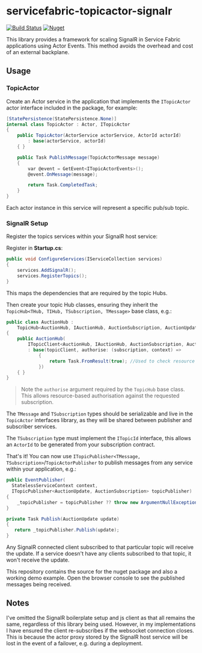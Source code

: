 # servicefabric-topicactor-signalr
[![Build Status](https://olivergrimes.visualstudio.com/olivergrimes-github-ci/_apis/build/status/olivergrimes.servicefabric-topicactor-signalr?branchName=master)](https://olivergrimes.visualstudio.com/olivergrimes-github-ci/_build/latest?definitionId=6&branchName=master) 
[![Nuget](https://img.shields.io/nuget/v/servicefabric-topicactor-signalr)](https://www.nuget.org/packages/servicefabric-topicactor-signalr/)

This library provides a framework for scaling SignalR in Service Fabric applications using Actor Events.  This method avoids the overhead and cost of an external backplane.

## Usage

### TopicActor

Create an Actor service in the application that implements the `ITopicActor` actor interface included in the package, for example:


```c#
[StatePersistence(StatePersistence.None)]
internal class TopicActor : Actor, ITopicActor
{
    public TopicActor(ActorService actorService, ActorId actorId)
        : base(actorService, actorId)
    { }

    public Task PublishMessage(TopicActorMessage message)
    {
        var @event = GetEvent<ITopicActorEvents>();
        @event.OnMessage(message);

        return Task.CompletedTask;
    }
}
```

Each actor instance in this service will represent a specific pub/sub topic.

### SignalR Setup

Register the topics services within your SignalR host service:

Register in **Startup.cs**:


```c#
public void ConfigureServices(IServiceCollection services)
{
    services.AddSignalR();
    services.RegisterTopics();
}
```

This maps the dependencies that are required by the topic Hubs.

Then create your topic Hub classes, ensuring they inherit the `TopicHub<THub, TIHub, TSubscription, TMessage>` base class, e.g.:


```c#
public class AuctionHub : 
    TopicHub<AuctionHub, IAuctionHub, AuctionSubscription, AuctionUpdate>
{
    public AuctionHub(
        ITopicClient<AuctionHub, IAuctionHub, AuctionSubscription, AuctionUpdate> topicClient)
        : base(topicClient, authorise: (subscription, context) =>
            {
                return Task.FromResult(true); //Used to check resource based authorisation for requested subscription
            })
    { }
}
```

> Note the `authorise` argument required by the `TopicHub` base class.  This allows resource-based authorisation against the requested subscription.

The `TMessage` and `TSubscription` types should be serializable and live in the `TopicActor` interfaces library, as they will be shared between publisher and subscriber services.

The `TSubscription` type must implement the `ITopicId` interface, this allows an `ActorId` to be generated from your subscription contract.


That's it!  You can now use `ITopicPublisher<TMessage, TSubscription>`/`TopicActorPublisher` to publish messages from any service within your application, e.g.:


```c#
public EventPublisher(
  StatelessServiceContext context, 
  ITopicPublisher<AuctionUpdate, AuctionSubscription> topicPublisher) : base(context)
{
    _topicPublisher = topicPublisher ?? throw new ArgumentNullException(nameof(topicPublisher));
}

private Task Publish(AuctionUpdate update)
{
   return _topicPublisher.Publish(update);
}
```

Any SignalR connected client subscribed to that particular topic will receive the update.  If a service doesn't have any clients subscribed to that topic, it won't receive the update.

This repository contains the source for the nuget package and also a working demo example.  Open the browser console to see the published messages being received.


## Notes

I've omitted the SignalR boilerplate setup and js client as that all remains the same, regardless of this library being used.  However, in my implementations I have ensured the client re-subscribes if the websocket connection closes.  This is because the actor proxy stored by the SignalR host service will be lost in the event of a failover, e.g. during a deployment.
